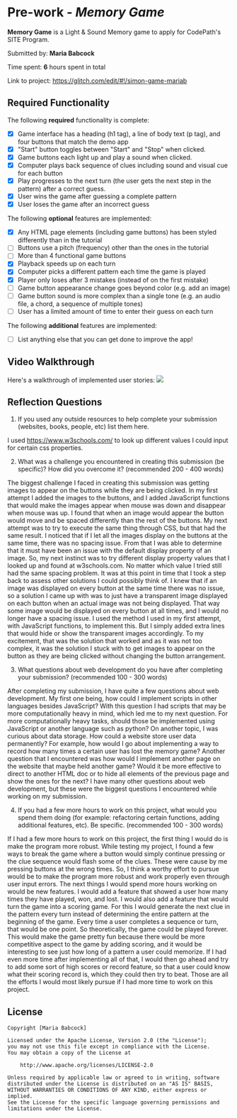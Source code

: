# Pre-work - *Memory Game*

**Memory Game** is a Light & Sound Memory game to apply for CodePath's SITE Program. 

Submitted by: **Maria Babcock**

Time spent: **6** hours spent in total

Link to project: https://glitch.com/edit/#!/simon-game-mariab

## Required Functionality

The following **required** functionality is complete:

* [x] Game interface has a heading (h1 tag), a line of body text (p tag), and four buttons that match the demo app
* [x] "Start" button toggles between "Start" and "Stop" when clicked. 
* [x] Game buttons each light up and play a sound when clicked. 
* [x] Computer plays back sequence of clues including sound and visual cue for each button
* [x] Play progresses to the next turn (the user gets the next step in the pattern) after a correct guess. 
* [x] User wins the game after guessing a complete pattern
* [x] User loses the game after an incorrect guess

The following **optional** features are implemented:

* [x] Any HTML page elements (including game buttons) has been styled differently than in the tutorial
* [ ] Buttons use a pitch (frequency) other than the ones in the tutorial
* [ ] More than 4 functional game buttons
* [x] Playback speeds up on each turn
* [x] Computer picks a different pattern each time the game is played
* [x] Player only loses after 3 mistakes (instead of on the first mistake)
* [ ] Game button appearance change goes beyond color (e.g. add an image)
* [ ] Game button sound is more complex than a single tone (e.g. an audio file, a chord, a sequence of multiple tones)
* [ ] User has a limited amount of time to enter their guess on each turn

The following **additional** features are implemented:

- [ ] List anything else that you can get done to improve the app!

## Video Walkthrough

Here's a walkthrough of implemented user stories:
![](simon-game.gif)


## Reflection Questions
1. If you used any outside resources to help complete your submission (websites, books, people, etc) list them here. 

I used https://www.w3schools.com/ to look up different values I could input for certain css properties.

2. What was a challenge you encountered in creating this submission (be specific)? How did you overcome it? (recommended 200 - 400 words) 

The biggest challenge I faced in creating this submission was getting images to appear on the buttons while they are being clicked. In my first attempt I added the images to the buttons, and I added JavaScript functions that would make the images appear when mouse was down and disappear when mouse was up. I found that when an image would appear the button would move and be spaced differently than the rest of the buttons. My next attempt was to try to execute the same thing through CSS, but that had the same result. I noticed that if I let all the images display on the buttons at the same time, there was no spacing issue. From that I was able to determine that it must have been an issue with the default display property of an image. So, my next instinct was to try different display property values that I looked up and found at w3schools.com. No matter which value I tried still had the same spacing problem. It was at this point in time that I took a step back to assess other solutions I could possibly think of. I knew that if an image was displayed on every button at the same time there was no issue, so a solution I came up with was to just have a transparent image displayed on each button when an actual image was not being displayed. That way some image would be displayed on every button at all times, and I would no longer have a spacing issue. I used the method I used in my first attempt, with JavaScript functions, to implement this. But I simply added extra lines that would hide or show the transparent images accordingly. To my excitement, that was the solution that worked and as it was not too complex, it was the solution I stuck with to get images to appear on the button as they are being clicked without changing the button arrangement.

3. What questions about web development do you have after completing your submission? (recommended 100 - 300 words) 

After completing my submission, I have quite a few questions about web development. My first one being, how could I implement scripts in other languages besides JavaScript? With this question I had scripts that may be more computationally heavy in mind, which led me to my next question. For more computationally heavy tasks, should those be implemented using JavaScript or another language such as python? On another topic, I was curious about data storage. How could a website store user data permanently? For example, how would I go about implementing a way to record how many times a certain user has lost the memory game? Another question that I encountered was how would I implement another page on the website that maybe held another game? Would it be more effective to direct to another HTML doc or to hide all elements of the previous page and show the ones for the next? I have many other questions about web development, but these were the biggest questions I encountered while working on my submission. 

4. If you had a few more hours to work on this project, what would you spend them doing (for example: refactoring certain functions, adding additional features, etc). Be specific. (recommended 100 - 300 words) 

If I had a few more hours to work on this project, the first thing I would do is make the program more robust. While testing my project, I found a few ways to break the game where a button would simply continue pressing or the clue sequence would flash some of the clues. These were cause by me pressing buttons at the wrong times. So, I think a worthy effort to pursue would be to make the program more robust and work properly even through user input errors. The next things I would spend more hours working on would be new features. I would add a feature that showed a user how many times they have played, won, and lost. I would also add a feature that would turn the game into a scoring game. For this I would generate the next clue in the pattern every turn instead of determining the entire pattern at the beginning of the game. Every time a user completes a sequence or turn, that would be one point. So theoretically, the game could be played forever. This would make the game pretty fun because there would be more competitive aspect to the game by adding scoring, and it would be interesting to see just how long of a pattern a user could memorize. If I had even more time after implementing all of that, I would then go ahead and try to add some sort of high scores or record feature, so that a user could know what their scoring record is, which they could then try to beat. Those are all the efforts I would most likely pursue if I had more time to work on this project.



## License

    Copyright [Maria Babcock]

    Licensed under the Apache License, Version 2.0 (the "License");
    you may not use this file except in compliance with the License.
    You may obtain a copy of the License at

        http://www.apache.org/licenses/LICENSE-2.0

    Unless required by applicable law or agreed to in writing, software
    distributed under the License is distributed on an "AS IS" BASIS,
    WITHOUT WARRANTIES OR CONDITIONS OF ANY KIND, either express or implied.
    See the License for the specific language governing permissions and
    limitations under the License.
